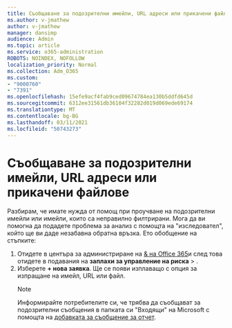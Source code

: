 ```yaml
---
title: Съобщаване за подозрителни имейли, URL адреси или прикачени файлове
ms.author: v-jmathew
author: v-jmathew
manager: dansimp
audience: Admin
ms.topic: article
ms.service: o365-administration
ROBOTS: NOINDEX, NOFOLLOW
localization_priority: Normal
ms.collection: Adm_O365
ms.custom:
- "9000760"
- "7391"
ms.openlocfilehash: 15efe9acf4fab9ced09674784ea130b5ddfd645d
ms.sourcegitcommit: 6312ee31561db36104f32282d019d069ede69174
ms.translationtype: MT
ms.contentlocale: bg-BG
ms.lasthandoff: 03/11/2021
ms.locfileid: "50743273"
---
```

# <a name="report-suspicious-emails-urls-or-attachments"></a>Съобщаване за подозрителни имейли, URL адреси или прикачени файлове

Разбирам, че имате нужда от помощ при проучване на подозрителни имейли или имейли, които са неправилно филтрирани. Мога да ви помогна да подадете проблема за анализ с помощта на "изследовател", който ще ви даде незабавна обратна връзка. Ето обобщение на стъпките:

1. Отидете в центъра за администриране на [& на Office 365](https://go.microsoft.com/fwlink/p/?linkid=2077143)и след това отидете в подавания на **заплахи за управление на риска**  >  [](https://go.microsoft.com/fwlink/?linkid=2101521).
2. Изберете **+ нова заявка**. Ще се появи изплаващо с опция за изпращане на имейл, URL или файл.
    > [!NOTE]
    > Информирайте потребителите си, че трябва да съобщават за подозрителни съобщения в папката си "Входящи" на Microsoft с помощта на [добавката за съобщение за отчет](https://go.microsoft.com/fwlink/?linkid=2092385).
